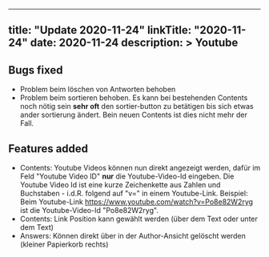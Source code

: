 
---
title: "Update 2020-11-24"
linkTitle: "2020-11-24"
date: 2020-11-24
description: >
  Youtube
---

## Bugs fixed

- Problem beim löschen von Antworten behoben
- Problem beim sortieren behoben. Es kann bei bestehenden Contents noch nötig sein **sehr  oft** den sortier-button zu betätigen bis sich etwas ander sortierung ändert. Bein neuen Contents ist dies nicht mehr der Fall.

## Features added

- Contents: Youtube Videos können nun direkt angezeigt werden, dafür im Feld "Youtube Video ID" **nur** die Youtube-Video-Id eingeben. Die Youtube Video Id ist eine kurze Zeichenkette aus Zahlen und Buchstaben - i.d.R. folgend auf "v=" in einem Youtube-Link. Beispiel: Beim Youtube-Link https://www.youtube.com/watch?v=Po8e82W2ryg ist die Youtube-Video-Id "Po8e82W2ryg".
- Contents: Link Position kann gewählt werden (über dem Text oder unter dem Text)
- Answers: Können direkt über in der Author-Ansicht gelöscht werden (kleiner Papierkorb rechts)